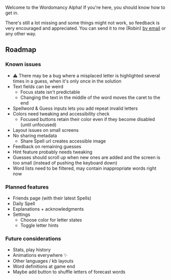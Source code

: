 Welcome to the Wordomancy Alpha! If you're here, you should know how to get in.


There's still a lot missing and some things might not work, so feedback is very encouraged and appreciated. You can send it to me (Robin) [by email](mailto:wordomancy@cosmogr.am) or any other way.

## Roadmap

### Known issues

- ⚠️ There may be a bug where a misplaced letter is highlighted several times in a guess, when it's only once in the solution 
- Text fields can be weird
  - Focus state isn't predictable
  - Changing the text in the middle of the word moves the caret to the end
- Spellword & Guess inputs lets you add repeat invalid letters
- Colors need tweaking and accessibility check
  - Focused buttons retain their color even if they become disabled (until unfocused)
- Layout issues on small screens
- No sharing metadata
  - Share Spell url creates accessible image
- Feedback on remaining guesses
- Hint feature probably needs tweaking
- Guesses should scroll up when new ones are added and the screen is too small (instead of pushing the keyboard down)
- Word lists need to be filtered, may contain inappropriate words right now

### Planned features

- Friends page (with their latest Spells)
- Daily Spell
- Explanations + acknowledgments
- Settings
  - Choose color for letter states
  - Toggle letter hints

### Future considerations

- Stats, play history
- Animations everywhere ✨
- Other languages / kb layouts
- Word definitions at game end
- Maybe add button to shuffle letters of forecast words
